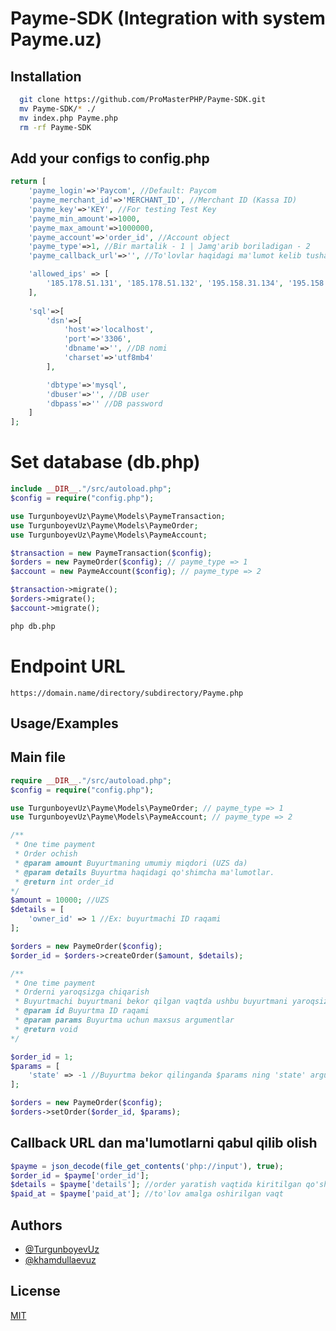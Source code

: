 
# Payme-SDK (Integration with system Payme.uz)


## Installation

```bash
  git clone https://github.com/ProMasterPHP/Payme-SDK.git
  mv Payme-SDK/* ./
  mv index.php Payme.php
  rm -rf Payme-SDK
```

## Add your configs to config.php
```php
return [
    'payme_login'=>'Paycom', //Default: Paycom
    'payme_merchant_id'=>'MERCHANT_ID', //Merchant ID (Kassa ID)
    'payme_key'=>'KEY', //For testing Test Key
    'payme_min_amount'=>1000,
    'payme_max_amount'=>1000000,
    'payme_account'=>'order_id', //Account object
    'payme_type'=>1, //Bir martalik - 1 | Jamg'arib boriladigan - 2
    'payme_callback_url'=>'', //To'lovlar haqidagi ma'lumot kelib tushadigan url

    'allowed_ips' => [
        '185.178.51.131', '185.178.51.132', '195.158.31.134', '195.158.31.10', '195.158.28.124', '195.158.5.82', '127.0.0.1'
    ],
    
    'sql'=>[
        'dsn'=>[
            'host'=>'localhost',
            'port'=>'3306',
            'dbname'=>'', //DB nomi
            'charset'=>'utf8mb4'
        ],

        'dbtype'=>'mysql',
        'dbuser'=>'', //DB user
        'dbpass'=>'' //DB password
    ]
];
```
# Set database (db.php)
```php
include __DIR__."/src/autoload.php";
$config = require("config.php");

use TurgunboyevUz\Payme\Models\PaymeTransaction;
use TurgunboyevUz\Payme\Models\PaymeOrder;
use TurgunboyevUz\Payme\Models\PaymeAccount;

$transaction = new PaymeTransaction($config);
$orders = new PaymeOrder($config); // payme_type => 1
$account = new PaymeAccount($config); // payme_type => 2

$transaction->migrate();
$orders->migrate();
$account->migrate();
```
```bash
php db.php
```
# Endpoint URL
```
https://domain.name/directory/subdirectory/Payme.php
```

## Usage/Examples

## Main file
```php
require __DIR__."/src/autoload.php";
$config = require("config.php");

use TurgunboyevUz\Payme\Models\PaymeOrder; // payme_type => 1
use TurgunboyevUz\Payme\Models\PaymeAccount; // payme_type => 2

/**
 * One time payment
 * Order ochish
 * @param amount Buyurtmaning umumiy miqdori (UZS da)
 * @param details Buyurtma haqidagi qo'shimcha ma'lumotlar.
 * @return int order_id
*/
$amount = 10000; //UZS
$details = [
    'owner_id' => 1 //Ex: buyurtmachi ID raqami
];

$orders = new PaymeOrder($config);
$order_id = $orders->createOrder($amount, $details);

/**
 * One time payment
 * Orderni yaroqsizga chiqarish
 * Buyurtmachi buyurtmani bekor qilgan vaqtda ushbu buyurtmani yaroqsizga chiqarish shart!
 * @param id Buyurtma ID raqami
 * @param params Buyurtma uchun maxsus argumentlar
 * @return void
*/

$order_id = 1;
$params = [
    'state' => -1 //Buyurtma bekor qilinganda $params ning 'state' argumentiga -1 yuboriladi
];

$orders = new PaymeOrder($config);
$orders->setOrder($order_id, $params);
```

## Callback URL dan ma'lumotlarni qabul qilib olish
```php
$payme = json_decode(file_get_contents('php://input'), true);
$order_id = $payme['order_id'];
$details = $payme['details']; //order yaratish vaqtida kiritilgan qo'shimcha argumentlar
$paid_at = $payme['paid_at']; //to'lov amalga oshirilgan vaqt
```


## Authors
- [@TurgunboyevUz](https://www.github.com/TurgunboyevUz/)
- [@khamdullaevuz](https://www.github.com/khamdullaevuz/)


## License

[MIT](https://choosealicense.com/licenses/mit/)